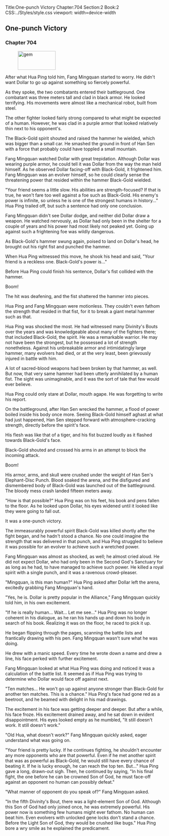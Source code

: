 Title:One-punch Victory 
Chapter:704 
Section:2 
Book:2 
CSS:../Styles/style.css 
viewport: width=device-width
  
## One-punch Victory
### Chapter 704 
<figure>
	<img src="../Images/gem.gif" alt="gem" id="gem" width="120" height="60" />
</figure>
  

  
  After what Hua Ping told him, Fang Mingquan started to worry. He didn't want Dollar to go up against something so fiercely powerful.

As they spoke, the two combatants entered their battleground. One combatant was three meters tall and clad in black armor. He looked terrifying. His movements were almost like a mechanical robot, built from steel.

The other fighter looked fairly strong compared to what might be expected of a human. However, he was clad in a purple armor that looked relatively thin next to his opponent's.

The Black-Gold spirit shouted and raised the hammer he wielded, which was bigger than a small car. He smashed the ground in front of Han Sen with a force that probably could have toppled a small mountain.

Fang Mingquan watched Dollar with great trepidation. Although Dollar was wearing purple armor, he could tell it was Dollar from the way the man held himself. As he observed Dollar facing-off with Black-Gold, it frightened him. Fang Mingquan was an evolver himself, so he could clearly sense the threatening power that resided within the hammer Black-Gold wielded.

"Your friend seems a little slow. His abilities are strength-focused? If that is true, he won't fare too well against a foe such as Black-Gold. His enemy's power is infinite, so unless he is one of the strongest humans in history..." Hua Ping trailed off, but such a sentence had only one conclusion.

Fang Mingquan didn't see Dollar dodge, and neither did Dollar draw a weapon. He watched nervously, as Dollar had only been in the shelter for a couple of years and his power had most likely not peaked yet. Going up against such a frightening foe was wildly dangerous.

As Black-Gold's hammer swung again, poised to land on Dollar's head, he brought out his right fist and punched the hammer.

When Hua Ping witnessed this move, he shook his head and said, "Your friend is a reckless one. Black-Gold's power is..."

Before Hua Ping could finish his sentence, Dollar's fist collided with the hammer.

Boom!

The hit was deafening, and the fist shattered the hammer into pieces.

Hua Ping and Fang Mingquan were motionless. They couldn't even fathom the strength that resided in that fist, for it to break a giant metal hammer such as that.

Hua Ping was shocked the most. He had witnessed many Divinity's Bouts over the years and was knowledgeable about many of the fighters there; that included Black-Gold, the spirit. He was a remarkable warrior. He may not have been the strongest, but he possessed a lot of strength nonetheless. Against his unbreakable armor and intimidatingly large hammer, many evolvers had died, or at the very least, been grievously injured in battle with him.

A lot of sacred-blood weapons had been broken by that hammer, as well. But now, that very same hammer had been utterly annihilated by a human fist. The sight was unimaginable, and it was the sort of tale that few would ever believe.

Hua Ping could only stare at Dollar, mouth agape. He was forgetting to write his report.

On the battleground, after Han Sen wrecked the hammer, a flood of power boiled inside his body once more. Seeing Black-Gold himself aghast at what had just happened, Han Sen stepped forward with atmosphere-cracking strength, directly before the spirit's face.

His flesh was like that of a tiger, and his fist buzzed loudly as it flashed towards Black-Gold's face.

Black-Gold shouted and crossed his arms in an attempt to block the incoming attack.

Boom!

His armor, arms, and skull were crushed under the weight of Han Sen's Elephant-Disc Punch. Blood soaked the arena, and the disfigured and dismembered body of Black-Gold was launched out of the battleground. The bloody mess crash landed fifteen meters away.

"How is that possible?" Hua Ping was on his feet, his book and pens fallen to the floor. As he looked upon Dollar, his eyes widened until it looked like they were going to fall out.

It was a one-punch victory.

The immeasurably powerful spirit Black-Gold was killed shortly after the fight began, and he hadn't stood a chance. No one could imagine the strength that was delivered in that punch, and Hua Ping struggled to believe it was possible for an evolver to achieve such a wretched power.

Fang Mingquan was almost as shocked, as well; he almost cried aloud. He did not expect Dollar, who had only been in the Second God's Sanctuary for as long as he had, to have managed to achieve such power. He killed a royal spirit with a single punch, and it was a ravenous crowd-pleaser.

"Mingquan, is this man human?" Hua Ping asked after Dollar left the arena, excitedly grabbing Fang Mingquan's hand.

"Yes, he is. Dollar is pretty popular in the Alliance," Fang Mingquan quickly told him, in his own excitement.

"If he is really human... Wait... Let me see..." Hua Ping was no longer coherent in his dialogue, as he ran his hands up and down his body in search of his book. Realizing it was on the floor, he raced to pick it up.

He began flipping through the pages, scanning the battle lists and frantically drawing with his pen. Fang Mingquan wasn't sure what he was doing.

He drew with a manic speed. Every time he wrote down a name and drew a line, his face perked with further excitement.

Fang Mingquan looked at what Hua Ping was doing and noticed it was a calculation of the battle list. It seemed as if Hua Ping was trying to determine who Dollar would face off against next.

"Ten matches... He won't go up against anyone stronger than Black-Gold for another ten matches. This is a chance." Hua Ping's face had gone red as a beetroot, and he beamed with delight in his mad drawings.

The excitement in his face was getting deeper and deeper. But after a while, his face froze. His excitement drained away, and he sat down in evident disappointment. His eyes looked empty as he mumbled, "It still doesn't work. It still doesn't work."

"Old Hua, what doesn't work?" Fang Mingquan quickly asked, eager understand what was going on.

"Your friend is pretty lucky. If he continues fighting, he shouldn't encounter any more opponents who are that powerful. Even if he met another spirit that was as powerful as Black-Gold, he would still have every chance of beating it. If he is lucky enough, he can reach the top ten. But..." Hua Ping gave a long, drawn-out sigh. Then, he continued by saying, "In his final fight, the one before he can be crowned Son of God, he must face-off against an opponent no human can possibly defeat."

"What manner of opponent do you speak of?" Fang Mingquan asked.

"In the fifth Divinity's Bout, there was a light-element Son of God. Although this Son of God had only joined once, he was extremely powerful. His power now is something few humans might ever fathom. No human can beat him. Even evolvers with unlocked gene locks don't stand a chance. Before the Light Son of God, they would be crushed like bugs." Hua Ping bore a wry smile as he explained the predicament.
